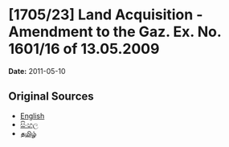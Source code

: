 # [1705/23] Land Acquisition - Amendment to the Gaz. Ex. No. 1601/16 of 13.05.2009

**Date:** 2011-05-10

## Original Sources

- [English](https://documents.gov.lk/view/extra-gazettes/2011/5/1705-23_E.pdf)
- [සිංහල](https://documents.gov.lk/view/extra-gazettes/2011/5/1705-23_S.pdf)
- [தமிழ்](https://documents.gov.lk/view/extra-gazettes/2011/5/1705-23_T.pdf)
